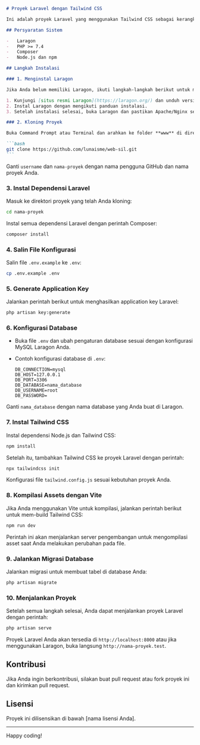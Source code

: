 ````markdown
# Proyek Laravel dengan Tailwind CSS

Ini adalah proyek Laravel yang menggunakan Tailwind CSS sebagai kerangka kerja CSS. Instruksi berikut akan memandu Anda dalam menginstal proyek ini pada komputer lokal menggunakan Laragon.

## Persyaratan Sistem

-   Laragon
-   PHP >= 7.4
-   Composer
-   Node.js dan npm

## Langkah Instalasi

### 1. Menginstal Laragon

Jika Anda belum memiliki Laragon, ikuti langkah-langkah berikut untuk menginstalnya:

1. Kunjungi [situs resmi Laragon](https://laragon.org/) dan unduh versi terbaru.
2. Instal Laragon dengan mengikuti panduan instalasi.
3. Setelah instalasi selesai, buka Laragon dan pastikan Apache/Nginx serta MySQL telah berjalan.

### 2. Kloning Proyek

Buka Command Prompt atau Terminal dan arahkan ke folder **www** di direktori Laragon (biasanya `C:\laragon\www\`). Kemudian, kloning proyek ini:

```bash
git clone https://github.com/lunaisme/web-sil.git
```
````

Ganti `username` dan `nama-proyek` dengan nama pengguna GitHub dan nama proyek Anda.

### 3. Instal Dependensi Laravel

Masuk ke direktori proyek yang telah Anda kloning:

```bash
cd nama-proyek
```

Instal semua dependensi Laravel dengan perintah Composer:

```bash
composer install
```

### 4. Salin File Konfigurasi

Salin file `.env.example` ke `.env`:

```bash
cp .env.example .env
```

### 5. Generate Application Key

Jalankan perintah berikut untuk menghasilkan application key Laravel:

```bash
php artisan key:generate
```

### 6. Konfigurasi Database

-   Buka file `.env` dan ubah pengaturan database sesuai dengan konfigurasi MySQL Laragon Anda.
-   Contoh konfigurasi database di `.env`:

    ```env
    DB_CONNECTION=mysql
    DB_HOST=127.0.0.1
    DB_PORT=3306
    DB_DATABASE=nama_database
    DB_USERNAME=root
    DB_PASSWORD=
    ```

Ganti `nama_database` dengan nama database yang Anda buat di Laragon.

### 7. Instal Tailwind CSS

Instal dependensi Node.js dan Tailwind CSS:

```bash
npm install
```

Setelah itu, tambahkan Tailwind CSS ke proyek Laravel dengan perintah:

```bash
npx tailwindcss init
```

Konfigurasi file `tailwind.config.js` sesuai kebutuhan proyek Anda.

### 8. Kompilasi Assets dengan Vite

Jika Anda menggunakan Vite untuk kompilasi, jalankan perintah berikut untuk mem-build Tailwind CSS:

```bash
npm run dev
```

Perintah ini akan menjalankan server pengembangan untuk mengompilasi asset saat Anda melakukan perubahan pada file.

### 9. Jalankan Migrasi Database

Jalankan migrasi untuk membuat tabel di database Anda:

```bash
php artisan migrate
```

### 10. Menjalankan Proyek

Setelah semua langkah selesai, Anda dapat menjalankan proyek Laravel dengan perintah:

```bash
php artisan serve
```

Proyek Laravel Anda akan tersedia di `http://localhost:8000` atau jika menggunakan Laragon, buka langsung `http://nama-proyek.test`.

## Kontribusi

Jika Anda ingin berkontribusi, silakan buat pull request atau fork proyek ini dan kirimkan pull request.

## Lisensi

Proyek ini dilisensikan di bawah [nama lisensi Anda].

---

Happy coding!

```

```

